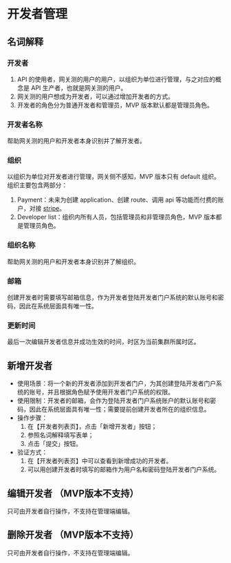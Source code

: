 
# 开发者管理

## 名词解释

### 开发者

1. API 的使用者，网关测的用户的用户，以组织为单位进行管理，与之对应的概念是 API 生产者，也就是网关测的用户。
2. 网关测的用户想成为开发者，可以通过增加开发者的方式。
3. 开发者的角色分为普通开发者和管理员，MVP 版本默认都是管理员角色。

### 开发者名称

帮助网关测的用户和开发者本身识别并了解开发者。

### 组织

以组织为单位对开发者进行管理，网关侧不感知，MVP 版本只有 default 组织。组织主要包含两部分：
1. Payment：未来为创建 application、创建 route、调用 api 等功能而付费的账户，对接 [stripe](https://stripe.com/zh-cn-us)。
2. Developer list：组织内所有人员，包括管理员和非管理员角色，MVP 版本都是管理员角色。

### 组织名称

帮助网关测的用户和开发者本身识别并了解组织。

### 邮箱

创建开发者时需要填写邮箱信息，作为开发者登陆开发者门户系统的默认账号和密码，因此在系统层面具有唯一性。

### 更新时间

最后一次编辑开发者信息并成功生效的时间，时区为当前集群所属时区。

## 新增开发者

- 使用场景：将一个新的开发者添加到开发者门户，为其创建登陆开发者门户系统的账号，并且根据角色赋予使用开发者门户系统的权限。
- 使用限制：开发者的邮箱，会作为登陆开发者门户系统账户的默认账号和密码，因此在系统层面具有唯一性；需要提前创建开发者所在的组织信息。
- 操作步骤：
  1. 在【开发者列表页】，点击「新增开发者」按钮；
  2. 参照名词解释填写表单；
  3. 点击「提交」按钮。
- 验证方式：
  1. 在【开发者列表页】中可以查看到新增成功的开发者。 
  2. 可以用创建开发者时填写的邮箱作为用户名和密码登陆开发者门户系统。

## 编辑开发者 （MVP版本不支持）

只可由开发者自行操作，不支持在管理端编辑。

## 删除开发者 （MVP版本不支持）

只可由开发者自行操作，不支持在管理端编辑。

